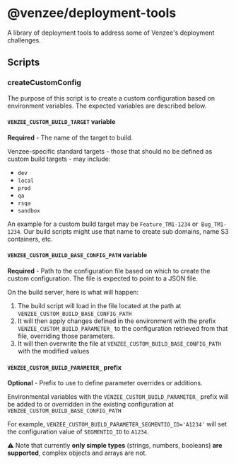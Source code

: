 # @venzee/deployment-tools

A library of deployment tools to address some of Venzee's deployment
challenges.

## Scripts

### createCustomConfig

The purpose of this script is to create a custom configuration based on
environment variables. The expected variables are described below.

#### `VENZEE_CUSTOM_BUILD_TARGET` variable

**Required** - The name of the target to build.

Venzee-specific standard targets - those that should no be defined as custom build targets - may include:

- `dev`
- `local`
- `prod`
- `qa`
- `rsqa`
- `sandbox`

An example for a custom build target may be `Feature_TM1-1234` or`
Bug_TM1-1234`. Our build scripts might use that name to create sub domains,
name S3 containers, etc.

#### `VENZEE_CUSTOM_BUILD_BASE_CONFIG_PATH` variable

**Required** - Path to the configuration file based on which to create the
custom configuration. The file is expected to point to a JSON file.

On the build server, here is what will happen:

1. The build script will load in the file located at the path at `VENZEE_CUSTOM_BUILD_BASE_CONFIG_PATH`
1. It will then apply changes defined in the environment with the prefix `VENZEE_CUSTOM_BUILD_PARAMETER_` to the configuration retrieved from that file, overriding those parameters.
1. It will then overwrite the file at `VENZEE_CUSTOM_BUILD_BASE_CONFIG_PATH` with the modified values

#### `VENZEE_CUSTOM_BUILD_PARAMETER_` prefix

**Optional** - Prefix to use to define parameter overrides or additions.

Environmental variables with the `VENZEE_CUSTOM_BUILD_PARAMETER_` prefix
will be added to or overridden in the existing configuration at
`VENZEE_CUSTOM_BUILD_BASE_CONFIG_PATH`

For example, `VENZEE_CUSTOM_BUILD_PARAMETER_SEGMENTIO_ID='A1234'` will set
the configuration value of `SEGMENTIO_ID` to `A1234`.

:warning: Note that currently **only simple types** (strings,
numbers, booleans) **are supported**, complex objects and arrays are not.
